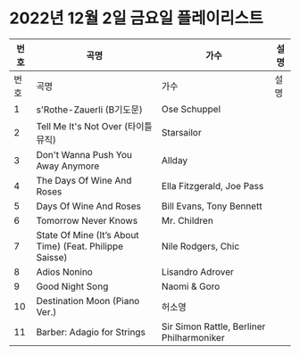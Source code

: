 # 2022년 12월 2일 금요일 플레이리스트

| 번호 | 곡명 | 가수 | 설명 |
|------|------|------|------|
| 번호 | 곡명 | 가수 | 설명 |
| 1 | s'Rothe-Zauerli (B기도문) | Ose Schuppel |  |
| 2 | Tell Me It's Not Over (타이틀 뮤직) | Starsailor |  |
| 3 | Don't Wanna Push You Away Anymore | Allday |  |
| 4 | The Days Of Wine And Roses | Ella Fitzgerald, Joe Pass |  |
| 5 | Days Of Wine And Roses | Bill Evans, Tony Bennett |  |
| 6 | Tomorrow Never Knows | Mr. Children |  |
| 7 | State Of Mine (It’s About Time) (Feat. Philippe Saisse) | Nile Rodgers, Chic |  |
| 8 | Adios Nonino | Lisandro Adrover |  |
| 9 | Good Night Song | Naomi & Goro |  |
| 10 | Destination Moon (Piano Ver.) | 허소영 |  |
| 11 | Barber: Adagio for Strings | Sir Simon Rattle, Berliner Philharmoniker |  |
